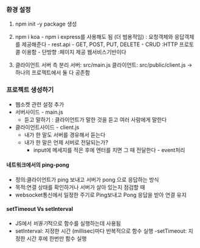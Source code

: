 ### 환경 설정
1. npm init -y package 생성

2. npm i koa - npm i express를 사용해도 됨 (더 범용적임)
: 요청객체와 응답객체를 제공해준다 - rest.api - GET, POST, PUT, DELETE - CRUD
:HTTP 프로토콜 이용함 - 단방향
:페이지 제공
웹서비스기반이다

3. 클라이언트 서버 측 분리
서버: src/main.js
클라이언트: src/public/client.js
-> 하나의 프로젝트에서 둘 다 공존함

### 프로젝트 생성하기
- 웹소켓 관련 설정 추가
- 서버사이드 - main.js
  - 듣고 말하기 : 클라이언트가 말한 것을 듣고 여러 사람에게 말한다
- 클라이언트사이드 - client.js
  - 내가 한 말도 서버를 경유해서 듣는다
  - 내가 한 말은 언제 서버로 전달되는가?
    - input에 메세지를 적은 후에 엔터를 치면 그 때 전달한다 - event처리

#### 네트워크에서의 ping-pong
- 정의:클라이언트가 ping 보내고 서버가 pong 으로 응답하는 방식
- 목적:연결 상태를 확인하거나 서버가 살아 있는지 점검할 때
- websocket통신에서 일정한 주기로 Ping보내고 Pong 응답을 받아 연결 유지

#### setTimeout Vs setInterval
- JS에서 *비동기*적으로 함수를 실행하는데 사용됨
- setInterval: 지정한 시간 (millisec)마다 반복적으로 함수 실행
-setTimeout: 지정한 시간 후에 한번만 함수 실행
